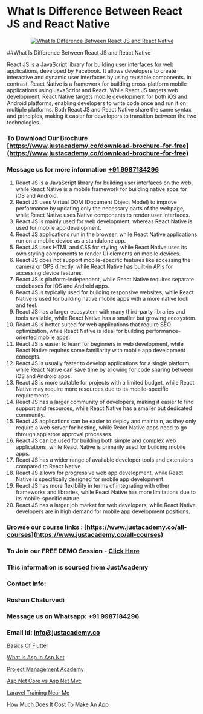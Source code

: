 # What Is Difference Between React JS and React Native

<p align="center">
  <a href="https://justacademy.co/course-detail/react-js-training">
    <img src="https://justacademy.co/storage2/course_image/1676636938_course_image.webp" alt="What Is Difference Between React JS and React Native">
  </a>
</p>
##What Is Difference Between React JS and React Native

React JS is a JavaScript library for building user interfaces for web applications, developed by Facebook. It allows developers to create interactive and dynamic user interfaces by using reusable components. In contrast, React Native is a framework for building cross-platform mobile applications using JavaScript and React. While React JS targets web development, React Native targets mobile development for both iOS and Android platforms, enabling developers to write code once and run it on multiple platforms. Both React JS and React Native share the same syntax and principles, making it easier for developers to transition between the two technologies.
### To Download Our Brochure [https://www.justacademy.co/download-brochure-for-free](https://www.justacademy.co/download-brochure-for-free)
### Message us for more information [+91 9987184296](https://api.whatsapp.com/send?phone=919987184296)
1) React JS is a JavaScript library for building user interfaces on the web, while React Native is a mobile framework for building native apps for iOS and Android.
2) React JS uses Virtual DOM (Document Object Model) to improve performance by updating only the necessary parts of the webpage, while React Native uses Native components to render user interfaces.
3) React JS is mainly used for web development, whereas React Native is used for mobile app development.
4) React JS applications run in the browser, while React Native applications run on a mobile device as a standalone app.
5) React JS uses HTML and CSS for styling, while React Native uses its own styling components to render UI elements on mobile devices.
6) React JS does not support mobile-specific features like accessing the camera or GPS directly, while React Native has built-in APIs for accessing device features.
7) React JS is platform-independent, while React Native requires separate codebases for iOS and Android apps.
8) React JS is typically used for building responsive websites, while React Native is used for building native mobile apps with a more native look and feel.
9) React JS has a larger ecosystem with many third-party libraries and tools available, while React Native has a smaller but growing ecosystem.
10) React JS is better suited for web applications that require SEO optimization, while React Native is ideal for building performance-oriented mobile apps.
11) React JS is easier to learn for beginners in web development, while React Native requires some familiarity with mobile app development concepts.
12) React JS is usually faster to develop applications for a single platform, while React Native can save time by allowing for code sharing between iOS and Android apps.
13) React JS is more suitable for projects with a limited budget, while React Native may require more resources due to its mobile-specific requirements.
14) React JS has a larger community of developers, making it easier to find support and resources, while React Native has a smaller but dedicated community.
15) React JS applications can be easier to deploy and maintain, as they only require a web server for hosting, while React Native apps need to go through app store approval processes.
16) React JS can be used for building both simple and complex web applications, while React Native is primarily used for building mobile apps.
17) React JS has a wider range of available developer tools and extensions compared to React Native.
18) React JS allows for progressive web app development, while React Native is specifically designed for mobile app development.
19) React JS has more flexibility in terms of integrating with other frameworks and libraries, while React Native has more limitations due to its mobile-specific nature.
20) React JS has a larger job market for web developers, while React Native developers are in high demand for mobile app development positions.

### Browse our course links : [https://www.justacademy.co/all-courses](https://www.justacademy.co/all-courses) 
### To Join our FREE DEMO Session - [Click Here](https://www.justacademy.co/register-for-course-demo)


### This information is sourced from JustAcademy
### Contact Info:
### Roshan Chaturvedi
### Message us on Whatsapp: [+91 9987184296](https://api.whatsapp.com/send?phone=919987184296)
### Email id: [info@justacademy.co](mailto:info@justacademy.co)
                
[Basics Of Flutter](https://www.linkedin.com/pulse/basics-flutter-justacademy-delhi-i59qc/)

[What Is Asp In Asp.Net](https://www.linkedin.com/pulse/what-asp-aspnet-justacademy-san-jose-mjd1f?trackingId=HtN1d0GexaEWzXsC9OFTqA%3D%3D&lipi=urn%3Ali%3Apage%3Ad_flagship3_company_admin%3BfImeOsNpR2eB0vaAt1OrTg%3D%3D)

[Project Management Academy](https://medium.com/@kumarishimmi99/project-management-academy-3483bcd004c4)

[Asp Net Core vs Asp Net Mvc](https://medium.com/@prempja40/asp-net-core-vs-asp-net-mvc-354c90bff1be)

[Laravel Training Near Me](https://justacademyin.github.io/justacademy/laravel-training-near-me)

[How Much Does It Cost To Make An App](https://justacademyin.github.io/justacademy/how-much-does-it-cost-to-make-an-app)

